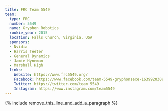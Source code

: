 ```yaml
---
title: FRC Team 5549
team:
  type: FRC
  number: 5549
  name: Gryphon Robotics
  rookie_year: 2015
  location: Falls Church, Virginia, USA
  sponsors:
  - Nvidia
  - Harris Teeter
  - General Dynamics
  - Jamie Hyneman
  - Marshall High
  links:
    Website: https://www.frc5549.org/
    Facebook: https://www.facebook.com/team-5549-gryphonsexe-1639920309663238
    Twitter: https://twitter.com/team_5549
    Instagram: https://www.instagram.com/team5549
---
```


{% include remove_this_line_and_add_a_paragraph %}